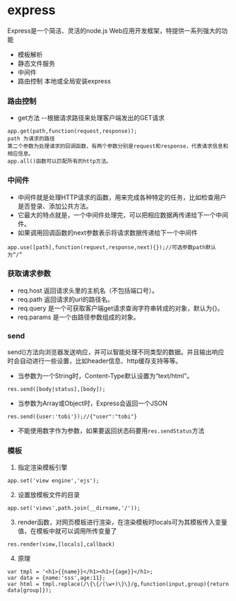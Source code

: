 # express
Express是一个简洁、灵活的node.js Web应用开发框架，特提供一系列强大的功能
- 模板解析
- 静态文件服务
- 中间件
- 路由控制
本地或全局安装express
### 路由控制
- get方法 --根据请求路径来处理客户端发出的GET请求
``` 
app.get(path,function(request,response));
path 为请求的路径
第二个参数为处理请求的回调函数，有两个参数分别是request和response，代表请求信息和相应信息。
app.all()函数可以匹配所有的http方法。
```
### 中间件
- 中间件就是处理HTTP请求的函数，用来完成各种特定的任务，比如检查用户是否登录、添加公共方法。
- 它最大的特点就是，一个中间件处理完，可以把相应数据再传递给下一个中间件。
- 如果调用回调函数的next参数表示将请求数据传递给下一个中间件
``` 
app.use([path],function(request,response,next){});//可选参数path默认为“/”
```
### 获取请求参数
- req.host 返回请求头里的主机名（不包括端口号）。
- req.path 返回请求的url的路径名。
- req.query 是一个可获取客户端get请求查询字符串转成的对象，默认为{}。
- req.params 是一个由路径参数组成的对象。

### send
send()方法向浏览器发送响应，并可以智能处理不同类型的数据。并且输出响应时会自动进行一些设置，比如header信息、http缓存支持等等。
- 当参数为一个String时，Content-Type默认设置为“text/html”。
``` 
res.send([body|status],[body]);
```
- 当参数为Array或Object时，Express会返回一个JSON
``` 
res.send({user:'tobi'});//{"user":"tobi"}
```
- 不能使用数字作为参数，如果要返回状态码要用`res.sendStatus`方法

### 模板
1. 指定渲染模板引擎
``` 
app.set('view engine','ejs');
```
2. 设置放模板文件的目录
``` 
app.set('views',path.join(__dirname,'/'));
```
3. render函数，对网页模板进行渲染，在渲染模板时locals可为其模板传入变量值，在模板中就可以调用所传变量了
``` 
res.render(view,[locals],callback)
```
4. 原理
``` 
var tmpl = '<h1>{{name}}</h1><h1>{{age}}</h1>;
var data = {name:'sss',age:11};
var html = tmpl.replace(/\{\{/(\w+)\}\}/g,function(input,group){return data[group]});
```
